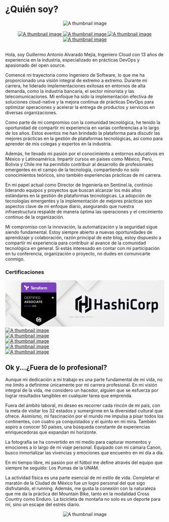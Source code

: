 # ¿Quién soy?

<center><img class="img-fluid" src="/images/logop.png" alt="A thumbnail image"> </center>

<br />
<center><a target="_blank"  href="https://twitter.com/galvarado89"><img width="50px"class="img-fluid" src="https://cdn.jsdelivr.net/npm/simple-icons@3.0.1/icons/twitter.svg" alt="A thumbnail image"> </a><a target="_blank" href="https://www.linkedin.com/in/guillermoalvarado89/"><img width="50px"class="img-fluid" src="https://cdn.jsdelivr.net/npm/simple-icons@3.0.1/icons/linkedin.svg" alt="A thumbnail image"> </a><a target="_blank"  href="https://github.com/galvarado"><img width="50px"class="img-fluid" src="https://cdn.jsdelivr.net/npm/simple-icons@3.0.1/icons/github.svg" alt="A thumbnail image"> </a><a target="_blank"  href="https://stackoverflow.com/users/1154952/guillermo-alvarado"><img width="50px"class="img-fluid" src="https://cdn.jsdelivr.net/npm/simple-icons@3.0.1/icons/stackoverflow.svg" alt="A thumbnail image"> </a></center>
<br />


Hola, soy Guillermo Antonio Alvarado Mejía, Ingeniero Cloud con 13 años de experiencia en la industria, especializado en prácticas DevOps y apasionado del open source. 

Comencé mi trayectoria como Ingeniero de Software, lo que me ha proporcionado una visión integral de extremo a extremo. Durante mi carrera, he liderado implementaciones exitosas en entornos de alta demanda, como la industria bancaria, el sector minorista y las telecomunicaciones. Mi enfoque ha sido  la implementación efectiva de soluciones cloud-native y la mejora continua de prácticas DevOps para optimizar operaciones y acelerar la entrega de productos y servicios en diversas organizaciones.

Como parte de mi compromiso con la comunidad tecnológica, he tenido la oportunidad de compartir mi experiencia en varias conferencias a lo largo de los años. Estos eventos me han brindado la plataforma para discutir las mejores prácticas en la gestión de plataformas tecnológicas, así como para aprender de mis colegas y expertos en la industria.

Además, he llevado mi pasión por el conocimiento a entornos educativos en México y Latinoamérica. Impartir cursos en países como México, Perú, Bolivia y Chile me ha permitido contribuir al desarrollo de profesionales emergentes en el campo de la tecnología, compartiendo no solo conocimientos teóricos, sino también experiencias prácticas de mi carrera.

En mi papel actual como Director de Ingeniería en Sentinel.la, continúo liderando equipos y proyectos que buscan alcanzar los más altos estándares en la gestión de plataformas tecnológicas. La adopción de tecnologías emergentes y la implementación de mejores prácticas son aspectos clave de mi enfoque diario, asegurando que nuestra infraestructura respalde de manera óptima las operaciones y el crecimiento continuo de la organización.

Mi compromiso con la innovación, la automatización y la seguridad sigue siendo fundamental. Estoy siempre abierto a nuevas oportunidades de aprendizaje y colaboración, razón principal de este blog, estoy dispuesto a compartir mi experiencia para contribuir al avance de la comunidad tecnológica en general. Si estás interesado en contar con mi participación en tu conferencia, organización o proyecto, no dudes en comunicarte conmigo.

### Certificaciones

<div class="row">
<div class="col-lg-2 col-md-6 mb-30px card-group">
    <div class="">
        <div class="maxthumb">
            <a href=""> 
                    <img class="img-fluid" src="/static/terraformcertification.png" alt="A thumbnail image">               
            </a>
        </div>
    </div>
</div>
<div class="col-lg-2 col-md-6 mb-30px card-group">
    <div class="">
        <div class="maxthumb">
            <a href=""> 
                    <img class="img-fluid" src="/images/gcp.png" alt="A thumbnail image">               
            </a>
        </div>
    </div>
</div>
<div class="col-lg-2 col-md-6 mb-30px card-group">
    <div class="">
        <div class="maxthumb">
            <a href="">
                    <img class="img-fluid" src="/images/redhat.png" alt="A thumbnail image">         
            </a>
        </div>
    </div>
</div>
<div class="col-lg-2 col-md-6 mb-30px card-group">
    <div class="">
        <div class="maxthumb">
            <a href="">
                    <img class="img-fluid" src="/images/mirantis.png" alt="A thumbnail image">              
            </a>
        </div>
    </div>
</div>
<div class="col-lg-2 col-md-6 mb-30px card-group">
    <div class="">
        <div class="maxthumb">
            <a href="">
                    <img class="img-fluid" src="/images/coa.png" alt="A thumbnail image">               
            </a>
        </div>
    </div>
</div>
<div class="col-lg-2 col-md-6 mb-30px card-group">
    <div class="">
        <div class="maxthumb">
            <a href="">
                    <img class="img-fluid" src="/images/appcelerator.png" alt="A thumbnail image">               
            </a>
        </div>
    </div>
</div>

</div>

## Ok y...¿Fuera de lo profesional?

Aunque mi dedicación a mi trabajo es una parte fundamental de mi vida, no me limito a definirme únicamente por mi carrera profesional. En mi visión integral de la vida, me considero un hacedor, alguien que se esfuerza por lograr resultados tangibles en cualquier tarea que emprenda.

Fuera del ámbito laboral, mi deseo es recorrer cada rincón de mi país, con la meta de visitar los 32 estados y sumergirme en la diversidad cultural que ofrece. Asimismo, mi fascinación por el mundo me impulsa a pisar todos los continentes, con cuatro ya conquistados y el quinto en mi mira. También aspiro a conocer 50 países, una búsqueda constante de experiencias enriquecedoras que expandan mi horizonte.

La fotografía se ha convertido en mi medio para capturar momentos y emociones a lo largo de mi viaje personal. Equipado con mi cámara Canon, busco inmortalizar las vivencias y emociones que encuentro en mi día a día.

En mi tiempo libre, mi pasión por el fútbol me define através del equipo que siempre he seguido: Los Pumas de la UNAM. 

La actividad física es una parte esencial de mi estilo de vida. Completar el maratón de la Ciudad de México fue un logro personal del que sigo disfrutando, el running. Además, me gusta la  conexión con la naturaleza que me da la práctica del Mountain Bike, tanto en la modalidad Cross Country como Enduro. La bicicleta de montaña no solo es un deporte para mí, sino un escape del estrés diario.

<center><img class="img-fluid" src="/images/mtb.jpg" alt="A thumbnail image"></center>
